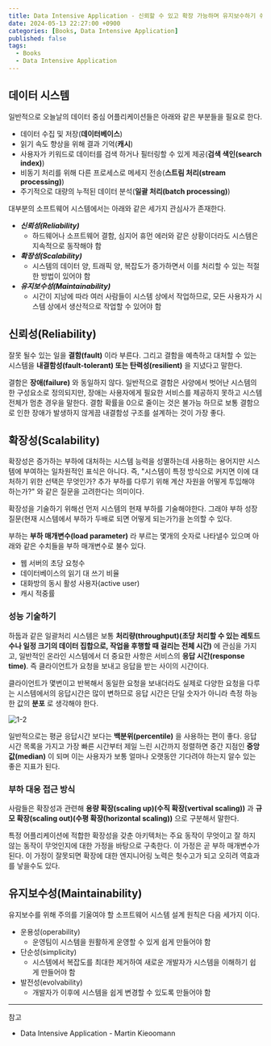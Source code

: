 ```yaml
---
title: Data Intensive Application - 신뢰할 수 있고 확장 가능하며 유지보수하기 쉬운 어플리케이션
date: 2024-05-13 22:27:00 +0900
categories: [Books, Data Intensive Application]
published: false
tags:
  - Books
  - Data Intensive Application
---
```


## 데이터 시스템

일반적으로 오늘날의 데이터 중심 어플리케이션들은 아래와 같은 부분들을 필요로 한다.

- 데이터 수집 및 저장(**데이터베이스**)
- 읽기 속도 향상을 위해 결과 기억(**캐시**)
- 사용자가 키워드로 데이터를 검색 하거나 필터링할 수 있게 제공(**검색 색인(search index)**)
- 비동기 처리를 위해 다른 프로세스로 메세지 전송(**스트림 처리(stream processing)**)
- 주기적으로 대량의 누적된 데이터 분석(**일괄 처리(batch processing)**)

대부분의 소프트웨어 시스템에서는 아래와 같은 세가지 관심사가 존재한다.

- **_신뢰성(Reliability)_**
  - 하드웨어나 소프트웨어 결함, 심지어 휴먼 에러와 같은 상황이더라도 시스템은 지속적으로 동작해야 함
- **_확장성(Scalability)_**
  - 시스템의 데이터 양, 트래픽 양, 복잡도가 증가하면서 이를 처리할 수 있는 적절한 방법이 있어야 함
- **_유지보수성(Maintainability)_**
  - 시간이 지남에 따라 여러 사람들이 시스템 상에서 작업하므로, 모든 사용자가 시스템 상에서 생산적으로 작업할 수 있어야 함

## 신뢰성(Reliability)

잘못 될수 있는 일을 **결함(fault)** 이라 부른다. 그리고 결함을 예측하고 대처할 수 있는 시스템을 **내결함성(fault-tolerant) 또는 탄력성(resilient)** 을 지녔다고 말한다.

결함은 **장애(failure)** 와 동일하지 않다. 일반적으로 결함은 사양에서 벗어난 시스템의 한 구성요소로 정의되지만, 장애는 사용자에게 필요한 서비스를 제공하지 못하고 시스템 전체가 멈춘 경우을 말한다.
결함 확률을 0으로 줄이는 것은 불가능 하므로 보통 결함으로 인한 장애가 발생하지 않게끔 내결함성 구조를 설계하는 것이 가장 좋다.

## 확장성(Scalability)

확장성은 증가하는 부하에 대처하는 시스템 능력을 성멸하는데 사용하는 용어지만 시스템에 부여하는 일차원적인 표식은 아니다. 즉, "시스템이 특정 방식으로 커지면 이에 대처하기 위한 선택은 무엇인가? 추가 부하를 다루기 위해 계산 자원을 어떻게 투입해야 하는가?" 와 같은 질문을 고려한다는 의미이다.

확장성을 기술하기 위해선 먼저 시스템의 현재 부하를 기술해야한다. 그래야 부하 성장 질문(현재 시스템에서 부하가 두배로 되면 어떻게 되는가?)을 논의할 수 있다.

부하는 **부하 매개변수(load parameter)** 라 부르는 몇개의 숫자로 나타낼수 있으며 아래와 같은 수치들을 부하 매개변수로 불수 있다.

- 웹 서버의 초당 요청수
- 데이터베이스의 읽기 대 쓰기 비율
- 대화방의 동시 활성 사용자(active user)
- 캐시 적중률

### 성능 기술하기

하둡과 같은 일괄처리 시스템은 보통 **처리량(throughput)(초당 처리할 수 있는 레토드수나 일정 크기의 데이터 집합으로, 작업을 후행할 때 걸리는 전체 시간)** 에 관심을 가지고, 일반적인 온라인 시스템에서 더 중요한 사항은 서비스의 **응답 시간(response time)**. 즉 클라이언트가 요청을 보내고 응답을 받는 사이의 시간이다.

클라이언트가 몇번이고 반복해서 동일한 요청을 보내더라도 실제로 다양한 요청을 다루는 시스템에서의 응답시간은 많이 변하므로 응답 시간은 단일 숫자가 아니라 측정 하능한 값의 **분포** 로 생각해야 한다.

![1-2](https://lh4.googleusercontent.com/NxaCpsS9OhNiEGb3bBmQFU8-EtLqxbbm9BNXY_DJOb-WqQw3Av33KSs68bXV2JNoTDUM8OTjjzxLhBUf8xaLhfFE14UPIJbO4xTKBDlHlhWmCm6mVZ4TFhk6te0Bb4Gc8E9x9jzq)

일반적으로는 평균 응답시간 보다는 **백분위(percentile)** 을 사용하는 편이 좋다. 응답 시간 목록을 가지고 가장 빠른 시간부터 제일 느린 시간까지 정렬하면 중간 지점인 **중앙값(median)** 이 되며 이는 사용자가 보통 얼마나 오랫동안 기다려야 하는지 알수 있는 좋은 지표가 된다.

### 부하 대응 접근 방식

사람들은 확장성과 관련해 **용량 확장(scaling up)(수직 확장(vertival scaling))** 과 **규모 확장(scaling out)(수평 확장(horizontal scaling))** 으로 구분해서 말한다.

특정 어플리케이션에 적합한 확장성을 갖춘 아키텍처는 주요 동작이 무엇이고 잘 하지 않는 동작이 무엇인지에 대한 가정을 바탕으로 구축한다. 이 가정은 곧 부하 매개변수가 된다. 이 가정이 잘못되면 확장에 대한 엔지니어링 노력은 헛수고가 되고 오히려 역효과를 낳을수도 있다.

## 유지보수성(Maintainability)

유지보수를 위해 주의를 기울여야 할 소프트웨어 시스템 설계 원칙은 다음 세가지 이다.

- 운용성(operability)
  - 운영팀이 시스템을 원활하게 운영할 수 있게 쉽게 만들어야 함
- 단순성(simplicity)
  - 시스템에서 복잡도를 최대한 제거하여 새로운 개발자가 시스템을 이해하기 쉽게 만들어야 함
- 발전성(evolvability)
  - 개발자가 이후에 시스템을 쉽게 변경할 수 있도록 만들어야 함

---

참고

- Data Intensive Application - Martin Kieoomann
